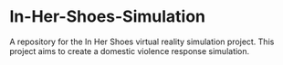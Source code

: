 # In-Her-Shoes-Simulation
A repository for the In Her Shoes virtual reality simulation project. This project aims to create a domestic violence response simulation.

